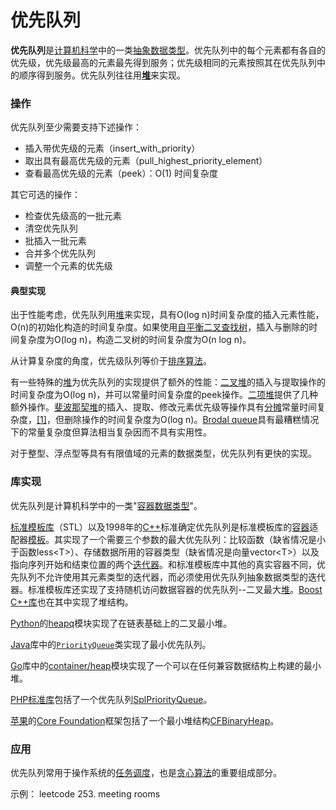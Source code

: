 # 优先队列

 **优先队列**是[计算机科学](https://zh.wikipedia.org/wiki/%E8%AE%A1%E7%AE%97%E6%9C%BA%E7%A7%91%E5%AD%A6)中的一类[抽象数据类型](https://zh.wikipedia.org/wiki/%E6%8A%BD%E8%B1%A1%E6%95%B8%E6%93%9A%E9%A1%9E%E5%9E%8B)。优先队列中的每个元素都有各自的优先级，优先级最高的元素最先得到服务；优先级相同的元素按照其在优先队列中的顺序得到服务。优先队列往往用[**堆**](https://zh.wikipedia.org/wiki/%E5%A0%86_%28%E6%95%B0%E6%8D%AE%E7%BB%93%E6%9E%84%29)来实现。

### 操作

优先队列至少需要支持下述操作：

* 插入带优先级的元素（insert\_with\_priority）
* 取出具有最高优先级的元素（pull\_highest\_priority\_element）
* 查看最高优先级的元素（peek）：O\(1\) 时间复杂度

其它可选的操作：

* 检查优先级高的一批元素
* 清空优先队列
* 批插入一批元素
* 合并多个优先队列
* 调整一个元素的优先级

#### 典型实现

出于性能考虑，优先队列用[堆](https://zh.wikipedia.org/wiki/%E5%A0%86_%28%E6%95%B0%E6%8D%AE%E7%BB%93%E6%9E%84%29)来实现，具有O\(log n\)时间复杂度的插入元素性能，O\(n\)的初始化构造的时间复杂度。如果使用[自平衡二叉查找树](https://zh.wikipedia.org/wiki/%E5%B9%B3%E8%A1%A1%E6%A0%91)，插入与删除的时间复杂度为O\(log n\)，构造二叉树的时间复杂度为O\(n log n\)。

从计算复杂度的角度，优先级队列等价于[排序算法](https://zh.wikipedia.org/wiki/%E6%8E%92%E5%BA%8F%E7%AE%97%E6%B3%95)。

有一些特殊的[堆](https://zh.wikipedia.org/wiki/%E5%A0%86_%28%E6%95%B0%E6%8D%AE%E7%BB%93%E6%9E%84%29)为优先队列的实现提供了额外的性能：[二叉堆](https://zh.wikipedia.org/wiki/%E4%BA%8C%E5%8F%89%E5%A0%86)的插入与提取操作的时间复杂度为O\(log n\)，并可以常量时间复杂度的peek操作。[二项堆](https://zh.wikipedia.org/wiki/%E4%BA%8C%E9%A1%B9%E5%A0%86)提供了几种额外操作。[斐波那契堆](https://zh.wikipedia.org/wiki/%E6%96%90%E6%B3%A2%E9%82%A3%E5%A5%91%E5%A0%86)的插入、提取、修改元素优先级等操作具有[分摊](https://zh.wikipedia.org/wiki/%E5%B9%B3%E6%91%8A%E5%88%86%E6%9E%90)常量时间复杂度，[\[1\]](https://zh.wikipedia.org/wiki/%E5%84%AA%E5%85%88%E4%BD%87%E5%88%97#cite_note-CLRS-1)，但删除操作的时间复杂度为O\(log n\)。[Brodal queue](https://zh.wikipedia.org/w/index.php?title=Brodal_queue&action=edit&redlink=1)具有最糟糕情况下的常量复杂度但算法相当复杂因而不具有实用性。

对于整型、浮点型等具有有限值域的元素的数据类型，优先队列有更快的实现。

### 库实现

优先队列是计算机科学中的一类"[容器数据类型](https://zh.wikipedia.org/wiki/%E9%9B%86%E5%90%88_%28%E8%AE%A1%E7%AE%97%E6%9C%BA%E7%A7%91%E5%AD%A6%29)"。

[标准模板库](https://zh.wikipedia.org/wiki/%E6%A0%87%E5%87%86%E6%A8%A1%E6%9D%BF%E5%BA%93)（STL）以及1998年的[C++](https://zh.wikipedia.org/wiki/C%2B%2B)标准确定优先队列是标准模板库的[容器](https://zh.wikipedia.org/wiki/%E5%AE%B9%E5%99%A8_%28%E6%8A%BD%E8%B1%A1%E6%95%B0%E6%8D%AE%E7%B1%BB%E5%9E%8B%29)适配器[模板](https://zh.wikipedia.org/wiki/%E6%A8%A1%E6%9D%BF_%28C%2B%2B%29)。其实现了一个需要三个参数的最大优先队列：比较函数（缺省情况是小于函数less&lt;T&gt;）、存储数据所用的容器类型（缺省情况是向量vector&lt;T&gt;）以及指向序列开始和结束位置的两个[迭代器](https://zh.wikipedia.org/wiki/%E8%BF%AD%E4%BB%A3%E5%99%A8)。和标准模板库中其他的真实容器不同，优先队列不允许使用其元素类型的迭代器，而必须使用优先队列抽象数据类型的迭代器。标准模板库还实现了支持随机访问数据容器的优先队列--二叉最大[堆](https://zh.wikipedia.org/wiki/%E5%A0%86_%28%E6%95%B0%E6%8D%AE%E7%BB%93%E6%9E%84%29)。[Boost C++库](https://zh.wikipedia.org/wiki/Boost_C%2B%2B_Libraries)也在其中实现了堆结构。

[Python](https://zh.wikipedia.org/wiki/Python)的[heapq](https://docs.python.org/library/heapq.html)模块实现了在链表基础上的二叉最小堆。

[Java](https://zh.wikipedia.org/wiki/Java)库中的[`PriorityQueue`](http://download.oracle.com/javase/7/docs/api/java/util/PriorityQueue.html)类实现了最小优先队列。

[Go](https://zh.wikipedia.org/wiki/Go)库中的[container/heap](https://golang.org/pkg/container/heap/)模块实现了一个可以在任何兼容数据结构上构建的最小堆。

[PHP标准库](https://zh.wikipedia.org/wiki/PHP%E6%A0%87%E5%87%86%E5%BA%93)包括了一个优先队列[SplPriorityQueue](http://us2.php.net/manual/en/class.splpriorityqueue.php)。

[苹果](https://zh.wikipedia.org/wiki/%E8%8B%B9%E6%9E%9C%E5%85%AC%E5%8F%B8)的[Core Foundation](https://zh.wikipedia.org/w/index.php?title=Core_Foundation&action=edit&redlink=1)框架包括了一个最小堆结构[CFBinaryHeap](http://developer.apple.com/library/mac/#documentation/CoreFoundation/Reference/CFBinaryHeapRef/Reference/reference.html)。

### 应用

 优先队列常用于操作系统的[任务调度](https://zh.wikipedia.org/wiki/%E8%B0%83%E5%BA%A6_%28%E8%AE%A1%E7%AE%97%E6%9C%BA%29)，也是[贪心算法](https://zh.wikipedia.org/wiki/%E8%B4%AA%E5%BF%83%E7%AE%97%E6%B3%95)的重要组成部分。

示例： leetcode 253. meeting rooms

